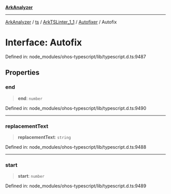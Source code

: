[**ArkAnalyzer**](../../../../../../../../README.md)

***

[ArkAnalyzer](../../../../../../../../globals.md) / [ts](../../../../../README.md) / [ArkTSLinter\_1\_1](../../../README.md) / [Autofixer](../README.md) / Autofix

# Interface: Autofix

Defined in: node\_modules/ohos-typescript/lib/typescript.d.ts:9487

## Properties

### end

> **end**: `number`

Defined in: node\_modules/ohos-typescript/lib/typescript.d.ts:9490

***

### replacementText

> **replacementText**: `string`

Defined in: node\_modules/ohos-typescript/lib/typescript.d.ts:9488

***

### start

> **start**: `number`

Defined in: node\_modules/ohos-typescript/lib/typescript.d.ts:9489
